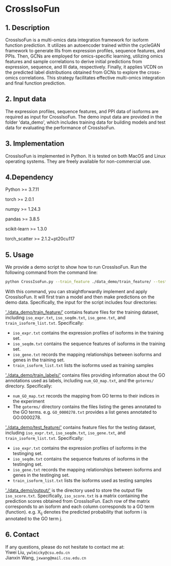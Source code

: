 # CrossIsoFun
## 1. Description
CrossIsoFun is a multi-omics data integration framework for isoform function prediction. It utilizes an autoencoder trained within the cycleGAN framework to generate IIIs from expression profiles, sequence features, and PPIs. Then, GCNs are employed for omics-specific learning, utilizing omics features and sample correlations to derive initial predictions from expression, sequence, and III data, respectively. Finally, it applies VCDN on the predicted label distributions obtained from GCNs to explore the cross-omics correlations. This strategy facilitates effective multi-omics integration and final function prediction. 


## 2. Input data
The expression profiles, sequence features, and PPI data of isoforms are required as input for CrossIsoFun. The demo input data are provided in the folder 'data_demo', which includes training data for building models and test data for evaluating the performance of CrossIsoFun.


## 3. Implementation
CrossIsoFun is implemented in Python. It is tested on both MacOS and Linux operating systems. They are freely available for non-commercial use.


## 4.Dependency

Python >= 3.7.11

torch >= 2.0.1

numpy >= 1.24.3

pandas >= 3.8.5

scikit-learn >= 1.3.0

torch_scatter >= 2.1.2+pt20cu117

## 5. Usage
We provide a demo script to show how to run CrossIsoFun. Run the following command from the command line:

```bash
python CrossIsoFun.py --train_feature ./data_demo/train_feature/ --test_feature ./data_demo/test_feature/ --train_label ./data_demo/train_label/ --output ./data_demo/output/
```

With this command, you can straightforwardly implement and apply CrossIsoFun. It will first train a model and then make predictions on the demo data. Specifically, the input for the script includes four directories:

['./data_demo/train_feature/'](./data_demo/train_feature/) contains feature files for the training dataset, including `iso_expr.txt`, `iso_seqdm.txt`, `iso_gene.txt`, and `train_isoform_list.txt`. Specifically:
- `iso_expr.txt` contains the expression profiles of isoforms in the training set.
- `iso_seqdm.txt` contains the sequence features of isoforms in the training set.
- `iso_gene.txt` records the mapping relationships between isoforms and genes in the training set.
- `train_isoform_list.txt` lists the isoforms used as training samples

['./data_demo/train_labels/']('./data_demo/train_labels/') contains files providing information about the GO annotations used as labels, including `num_GO_map.txt`, and the `goterms/` directory. Specifically:
- `num_GO_map.txt` records the mapping from GO terms to their indices in the experiment
- The `goterms/` directory contains the files listing the genes annotated to the GO terms. e.g. `GO_0000278.txt` provides a list genes annotated to GO:0000278. 

['./data_demo/test_feature/'](./data_demo/train_feature/) contains feature files for the testing dataset, including `iso_expr.txt`, `iso_seqdm.txt`, `iso_gene.txt`, and `train_isoform_list.txt`. Specifically:
- `iso_expr.txt` contains the expression profiles of isoforms in the testinging set.
- `iso_seqdm.txt` contains the sequence features of isoforms in the testinging set.
- `iso_gene.txt` records the mapping relationships between isoforms and genes in the testinging set.
- `train_isoform_list.txt` lists the isoforms used as testing samples

['./data_demo/output/'](./data_demo/output/) is the directory used to store the output file `iso_score.txt`. Specifically, `iso_score.txt` is a matrix containing the prediction scores obtained from CrossIsoFun. Each row of the matrix corresponds to an isoform and each column corresponds to a GO term (function). e.g. X<sub>ij</sub> denotes the predicted probability that isoform i is annotated to the GO term j.

## 6. Contact
If any questions, please do not hesitate to contact me at:
<br>
Yiwei Liu, `ywlmicky@csu.edu.cn`
<br>
Jianxin Wang, `jxwang@mail.csu.edu.cn`
